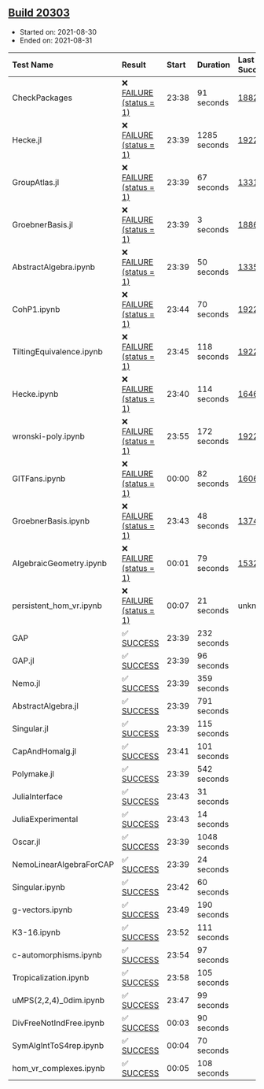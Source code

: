## [Build 20303](https://oscarci.mathematik.uni-kl.de/job/oscar/20303/)

* Started on: 2021-08-30
* Ended on: 2021-08-31

| Test Name    | Result | Start | Duration | Last Success | First Failure |
|:-------------|:-------|:------|:---------|:-------------|:--------------|
| CheckPackages | ❌ [FAILURE (status = 1)](https://oscarci.mathematik.uni-kl.de/job/oscar/20303/artifact/logs/build-20303/CheckPackages.log) | 23:38 | 91 seconds | [18822](https://oscarci.mathematik.uni-kl.de/job/oscar/18822/) | [18823](https://oscarci.mathematik.uni-kl.de/job/oscar/18823/) |
| Hecke.jl | ❌ [FAILURE (status = 1)](https://oscarci.mathematik.uni-kl.de/job/oscar/20303/artifact/logs/build-20303/Hecke.jl.log) | 23:39 | 1285 seconds | [19222](https://oscarci.mathematik.uni-kl.de/job/oscar/19222/) | [20152](https://oscarci.mathematik.uni-kl.de/job/oscar/20152/) |
| GroupAtlas.jl | ❌ [FAILURE (status = 1)](https://oscarci.mathematik.uni-kl.de/job/oscar/20303/artifact/logs/build-20303/GroupAtlas.jl.log) | 23:39 | 67 seconds | [13311](https://oscarci.mathematik.uni-kl.de/job/oscar/13311/) | [13312](https://oscarci.mathematik.uni-kl.de/job/oscar/13312/) |
| GroebnerBasis.jl | ❌ [FAILURE (status = 1)](https://oscarci.mathematik.uni-kl.de/job/oscar/20303/artifact/logs/build-20303/GroebnerBasis.jl.log) | 23:39 | 3 seconds | [18864](https://oscarci.mathematik.uni-kl.de/job/oscar/18864/) | [18865](https://oscarci.mathematik.uni-kl.de/job/oscar/18865/) |
| AbstractAlgebra.ipynb | ❌ [FAILURE (status = 1)](https://oscarci.mathematik.uni-kl.de/job/oscar/20303/artifact/logs/build-20303/AbstractAlgebra.ipynb.log) | 23:39 | 50 seconds | [13355](https://oscarci.mathematik.uni-kl.de/job/oscar/13355/) | [13356](https://oscarci.mathematik.uni-kl.de/job/oscar/13356/) |
| CohP1.ipynb | ❌ [FAILURE (status = 1)](https://oscarci.mathematik.uni-kl.de/job/oscar/20303/artifact/logs/build-20303/CohP1.ipynb.log) | 23:44 | 70 seconds | [19222](https://oscarci.mathematik.uni-kl.de/job/oscar/19222/) | [20152](https://oscarci.mathematik.uni-kl.de/job/oscar/20152/) |
| TiltingEquivalence.ipynb | ❌ [FAILURE (status = 1)](https://oscarci.mathematik.uni-kl.de/job/oscar/20303/artifact/logs/build-20303/TiltingEquivalence.ipynb.log) | 23:45 | 118 seconds | [19222](https://oscarci.mathematik.uni-kl.de/job/oscar/19222/) | [20152](https://oscarci.mathematik.uni-kl.de/job/oscar/20152/) |
| Hecke.ipynb | ❌ [FAILURE (status = 1)](https://oscarci.mathematik.uni-kl.de/job/oscar/20303/artifact/logs/build-20303/Hecke.ipynb.log) | 23:40 | 114 seconds | [16463](https://oscarci.mathematik.uni-kl.de/job/oscar/16463/) | [16464](https://oscarci.mathematik.uni-kl.de/job/oscar/16464/) |
| wronski-poly.ipynb | ❌ [FAILURE (status = 1)](https://oscarci.mathematik.uni-kl.de/job/oscar/20303/artifact/logs/build-20303/wronski-poly.ipynb.log) | 23:55 | 172 seconds | [19222](https://oscarci.mathematik.uni-kl.de/job/oscar/19222/) | [20152](https://oscarci.mathematik.uni-kl.de/job/oscar/20152/) |
| GITFans.ipynb | ❌ [FAILURE (status = 1)](https://oscarci.mathematik.uni-kl.de/job/oscar/20303/artifact/logs/build-20303/GITFans.ipynb.log) | 00:00 | 82 seconds | [16068](https://oscarci.mathematik.uni-kl.de/job/oscar/16068/) | [16069](https://oscarci.mathematik.uni-kl.de/job/oscar/16069/) |
| GroebnerBasis.ipynb | ❌ [FAILURE (status = 1)](https://oscarci.mathematik.uni-kl.de/job/oscar/20303/artifact/logs/build-20303/GroebnerBasis.ipynb.log) | 23:43 | 48 seconds | [13748](https://oscarci.mathematik.uni-kl.de/job/oscar/13748/) | [13749](https://oscarci.mathematik.uni-kl.de/job/oscar/13749/) |
| AlgebraicGeometry.ipynb | ❌ [FAILURE (status = 1)](https://oscarci.mathematik.uni-kl.de/job/oscar/20303/artifact/logs/build-20303/AlgebraicGeometry.ipynb.log) | 00:01 | 79 seconds | [15322](https://oscarci.mathematik.uni-kl.de/job/oscar/15322/) | [15323](https://oscarci.mathematik.uni-kl.de/job/oscar/15323/) |
| persistent_hom_vr.ipynb | ❌ [FAILURE (status = 1)](https://oscarci.mathematik.uni-kl.de/job/oscar/20303/artifact/logs/build-20303/persistent_hom_vr.ipynb.log) | 00:07 | 21 seconds | unknown | unknown |
| GAP | ✅ [SUCCESS](https://oscarci.mathematik.uni-kl.de/job/oscar/20303/artifact/logs/build-20303/GAP.log) | 23:39 | 232 seconds |  |  |
| GAP.jl | ✅ [SUCCESS](https://oscarci.mathematik.uni-kl.de/job/oscar/20303/artifact/logs/build-20303/GAP.jl.log) | 23:39 | 96 seconds |  |  |
| Nemo.jl | ✅ [SUCCESS](https://oscarci.mathematik.uni-kl.de/job/oscar/20303/artifact/logs/build-20303/Nemo.jl.log) | 23:39 | 359 seconds |  |  |
| AbstractAlgebra.jl | ✅ [SUCCESS](https://oscarci.mathematik.uni-kl.de/job/oscar/20303/artifact/logs/build-20303/AbstractAlgebra.jl.log) | 23:39 | 791 seconds |  |  |
| Singular.jl | ✅ [SUCCESS](https://oscarci.mathematik.uni-kl.de/job/oscar/20303/artifact/logs/build-20303/Singular.jl.log) | 23:39 | 115 seconds |  |  |
| CapAndHomalg.jl | ✅ [SUCCESS](https://oscarci.mathematik.uni-kl.de/job/oscar/20303/artifact/logs/build-20303/CapAndHomalg.jl.log) | 23:41 | 101 seconds |  |  |
| Polymake.jl | ✅ [SUCCESS](https://oscarci.mathematik.uni-kl.de/job/oscar/20303/artifact/logs/build-20303/Polymake.jl.log) | 23:39 | 542 seconds |  |  |
| JuliaInterface | ✅ [SUCCESS](https://oscarci.mathematik.uni-kl.de/job/oscar/20303/artifact/logs/build-20303/JuliaInterface.log) | 23:43 | 31 seconds |  |  |
| JuliaExperimental | ✅ [SUCCESS](https://oscarci.mathematik.uni-kl.de/job/oscar/20303/artifact/logs/build-20303/JuliaExperimental.log) | 23:43 | 14 seconds |  |  |
| Oscar.jl | ✅ [SUCCESS](https://oscarci.mathematik.uni-kl.de/job/oscar/20303/artifact/logs/build-20303/Oscar.jl.log) | 23:39 | 1048 seconds |  |  |
| NemoLinearAlgebraForCAP | ✅ [SUCCESS](https://oscarci.mathematik.uni-kl.de/job/oscar/20303/artifact/logs/build-20303/NemoLinearAlgebraForCAP.log) | 23:39 | 24 seconds |  |  |
| Singular.ipynb | ✅ [SUCCESS](https://oscarci.mathematik.uni-kl.de/job/oscar/20303/artifact/logs/build-20303/Singular.ipynb.log) | 23:42 | 60 seconds |  |  |
| g-vectors.ipynb | ✅ [SUCCESS](https://oscarci.mathematik.uni-kl.de/job/oscar/20303/artifact/logs/build-20303/g-vectors.ipynb.log) | 23:49 | 190 seconds |  |  |
| K3-16.ipynb | ✅ [SUCCESS](https://oscarci.mathematik.uni-kl.de/job/oscar/20303/artifact/logs/build-20303/K3-16.ipynb.log) | 23:52 | 111 seconds |  |  |
| c-automorphisms.ipynb | ✅ [SUCCESS](https://oscarci.mathematik.uni-kl.de/job/oscar/20303/artifact/logs/build-20303/c-automorphisms.ipynb.log) | 23:54 | 97 seconds |  |  |
| Tropicalization.ipynb | ✅ [SUCCESS](https://oscarci.mathematik.uni-kl.de/job/oscar/20303/artifact/logs/build-20303/Tropicalization.ipynb.log) | 23:58 | 105 seconds |  |  |
| uMPS(2,2,4)_0dim.ipynb | ✅ [SUCCESS](https://oscarci.mathematik.uni-kl.de/job/oscar/20303/artifact/logs/build-20303/uMPS-2-2-4-_0dim.ipynb.log) | 23:47 | 99 seconds |  |  |
| DivFreeNotIndFree.ipynb | ✅ [SUCCESS](https://oscarci.mathematik.uni-kl.de/job/oscar/20303/artifact/logs/build-20303/DivFreeNotIndFree.ipynb.log) | 00:03 | 90 seconds |  |  |
| SymAlgIntToS4rep.ipynb | ✅ [SUCCESS](https://oscarci.mathematik.uni-kl.de/job/oscar/20303/artifact/logs/build-20303/SymAlgIntToS4rep.ipynb.log) | 00:04 | 70 seconds |  |  |
| hom_vr_complexes.ipynb | ✅ [SUCCESS](https://oscarci.mathematik.uni-kl.de/job/oscar/20303/artifact/logs/build-20303/hom_vr_complexes.ipynb.log) | 00:05 | 108 seconds |  |  |
